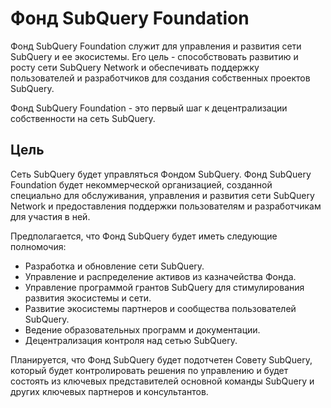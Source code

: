 # Фонд SubQuery Foundation

Фонд SubQuery Foundation служит для управления и развития сети SubQuery и ее экосистемы. Его цель - способствовать развитию и росту сети SubQuery Network и обеспечивать поддержку пользователей и разработчиков для создания собственных проектов SubQuery.

Фонд SubQuery Foundation - это первый шаг к децентрализации собственности на сеть SubQuery.

## Цель

Сеть SubQuery будет управляться Фондом SubQuery. Фонд SubQuery Foundation будет некоммерческой организацией, созданной специально для обслуживания, управления и развития сети SubQuery Network и предоставления поддержки пользователям и разработчикам для участия в ней.

Предполагается, что Фонд SubQuery будет иметь следующие полномочия:

- Разработка и обновление сети SubQuery.
- Управление и распределение активов из казначейства Фонда.
- Управление программой грантов SubQuery для стимулирования развития экосистемы и сети.
- Развитие экосистемы партнеров и сообщества пользователей SubQuery.
- Ведение образовательных программ и документации.
- Децентрализация контроля над сетью SubQuery.

Планируется, что Фонд SubQuery будет подотчетен Совету SubQuery, который будет контролировать решения по управлению и будет состоять из ключевых представителей основной команды SubQuery и других ключевых партнеров и консультантов.
